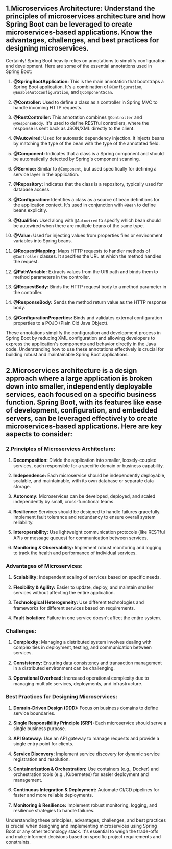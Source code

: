 



##  1.Microservices Architecture: Understand the principles of microservices architecture and how Spring Boot can be leveraged to create microservices-based applications. Know the advantages, challenges, and best practices for designing microservices.

Certainly! Spring Boot heavily relies on annotations to simplify configuration and development. Here are some of the essential annotations used in Spring Boot:

1. **@SpringBootApplication:** This is the main annotation that bootstraps a Spring Boot application. It's a combination of `@Configuration`, `@EnableAutoConfiguration`, and `@ComponentScan`.

2. **@Controller:** Used to define a class as a controller in Spring MVC to handle incoming HTTP requests.

3. **@RestController:** This annotation combines `@Controller` and `@ResponseBody`. It's used to define RESTful controllers, where the response is sent back as JSON/XML directly to the client.

4. **@Autowired:** Used for automatic dependency injection. It injects beans by matching the type of the bean with the type of the annotated field.

5. **@Component:** Indicates that a class is a Spring component and should be automatically detected by Spring's component scanning.

6. **@Service:** Similar to `@Component`, but used specifically for defining a service layer in the application.

7. **@Repository:** Indicates that the class is a repository, typically used for database access.

8. **@Configuration:** Identifies a class as a source of bean definitions for the application context. It's used in conjunction with `@Bean` to define beans explicitly.

9. **@Qualifier:** Used along with `@Autowired` to specify which bean should be autowired when there are multiple beans of the same type.

10. **@Value:** Used for injecting values from properties files or environment variables into Spring beans.

11. **@RequestMapping:** Maps HTTP requests to handler methods of `@Controller` classes. It specifies the URL at which the method handles the request.

12. **@PathVariable:** Extracts values from the URI path and binds them to method parameters in the controller.

13. **@RequestBody:** Binds the HTTP request body to a method parameter in the controller.

14. **@ResponseBody:** Sends the method return value as the HTTP response body.

15. **@ConfigurationProperties:** Binds and validates external configuration properties to a POJO (Plain Old Java Object).

These annotations simplify the configuration and development process in Spring Boot by reducing XML configuration and allowing developers to express the application's components and behavior directly in the Java code. Understanding how to use these annotations effectively is crucial for building robust and maintainable Spring Boot applications.


## 2.Microservices architecture is a design approach where a large application is broken down into smaller, independently deployable services, each focused on a specific business function. Spring Boot, with its features like ease of development, configuration, and embedded servers, can be leveraged effectively to create microservices-based applications. Here are key aspects to consider:

### 2.Principles of Microservices Architecture:

1. **Decomposition:** Divide the application into smaller, loosely-coupled services, each responsible for a specific domain or business capability.

2. **Independence:** Each microservice should be independently deployable, scalable, and maintainable, with its own database or separate data storage.

3. **Autonomy:** Microservices can be developed, deployed, and scaled independently by small, cross-functional teams.

4. **Resilience:** Services should be designed to handle failures gracefully. Implement fault tolerance and redundancy to ensure overall system reliability.

5. **Interoperability:** Use lightweight communication protocols (like RESTful APIs or message queues) for communication between services.

6. **Monitoring & Observability:** Implement robust monitoring and logging to track the health and performance of individual services.

### Advantages of Microservices:

1. **Scalability:** Independent scaling of services based on specific needs.

2. **Flexibility & Agility:** Easier to update, deploy, and maintain smaller services without affecting the entire application.

3. **Technological Heterogeneity:** Use different technologies and frameworks for different services based on requirements.

4. **Fault Isolation:** Failure in one service doesn't affect the entire system.

### Challenges:

1. **Complexity:** Managing a distributed system involves dealing with complexities in deployment, testing, and communication between services.

2. **Consistency:** Ensuring data consistency and transaction management in a distributed environment can be challenging.

3. **Operational Overhead:** Increased operational complexity due to managing multiple services, deployments, and infrastructure.

### Best Practices for Designing Microservices:

1. **Domain-Driven Design (DDD):** Focus on business domains to define service boundaries.

2. **Single Responsibility Principle (SRP):** Each microservice should serve a single business purpose.

3. **API Gateway:** Use an API gateway to manage requests and provide a single entry point for clients.

4. **Service Discovery:** Implement service discovery for dynamic service registration and resolution.

5. **Containerization & Orchestration:** Use containers (e.g., Docker) and orchestration tools (e.g., Kubernetes) for easier deployment and management.

6. **Continuous Integration & Deployment:** Automate CI/CD pipelines for faster and more reliable deployments.

7. **Monitoring & Resilience:** Implement robust monitoring, logging, and resilience strategies to handle failures.

Understanding these principles, advantages, challenges, and best practices is crucial when designing and implementing microservices using Spring Boot or any other technology stack. It's essential to weigh the trade-offs and make informed decisions based on specific project requirements and constraints.


